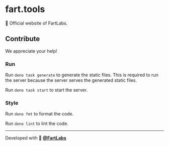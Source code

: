 # fart.tools

🧪 Official website of FartLabs.

## Contribute

We appreciate your help!

### Run

Run `deno task generate` to generate the static files. This is required to run
the server because the server serves the generated static files.

Run `deno task start` to start the server.

### Style

Run `deno fmt` to format the code.

Run `deno lint` to lint the code.

---

Developed with 🧪 [**@FartLabs**](https://github.com/FartLabs)
